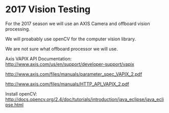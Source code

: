 # 2017 Vision Testing

For the 2017 season we will use an AXIS Camera and offboard vision processing.

We will proabably use openCV for the computer vision library.

We are not sure what offboard processor we will use.


Axis VAPIX API Documentation:
http://www.axis.com/us/en/support/developer-support/vapix

http://www.axis.com/files/manuals/parameter_spec_VAPIX_2.pdf

http://www.axis.com/files/manuals/HTTP_API_VAPIX_2.pdf

Install openCV:
http://docs.opencv.org/2.4/doc/tutorials/introduction/java_eclipse/java_eclipse.html
